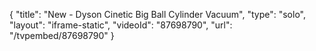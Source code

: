 {
    "title": "New - Dyson Cinetic Big Ball Cylinder Vacuum",
    "type": "solo",
    "layout": "iframe-static",
    "videoId": "87698790",
    "url": "\/tvpembed\/87698790"
}